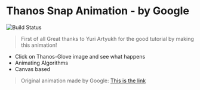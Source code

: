 # Thanos Snap Animation - by Google

![Build Status](https://travis-ci.org/joemccann/dillinger.svg?branch=master)

> First of all Great thanks to Yuri Artyukh for the good tutorial by making this animation!

  - Click on Thanos-Glove image and see what happens
  - Animating Algorithms
  - Canvas based

> Original animation made by Google: [This is the link](https://www.google.com/search?q=thanos)

